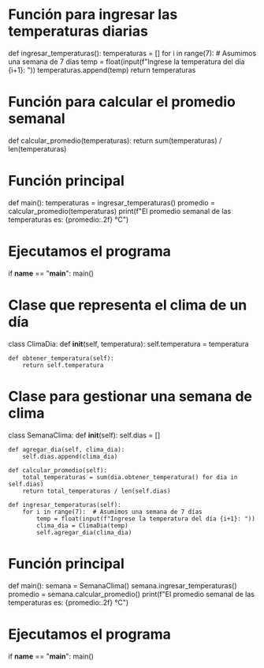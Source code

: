 # Función para ingresar las temperaturas diarias
def ingresar_temperaturas():
    temperaturas = []
    for i in range(7):  # Asumimos una semana de 7 días
        temp = float(input(f"Ingrese la temperatura del día {i+1}: "))
        temperaturas.append(temp)
    return temperaturas

# Función para calcular el promedio semanal
def calcular_promedio(temperaturas):
    return sum(temperaturas) / len(temperaturas)

# Función principal
def main():
    temperaturas = ingresar_temperaturas()
    promedio = calcular_promedio(temperaturas)
    print(f"El promedio semanal de las temperaturas es: {promedio:.2f} °C")

# Ejecutamos el programa
if __name__ == "__main__":
    main()
# Clase que representa el clima de un día
class ClimaDia:
    def __init__(self, temperatura):
        self.temperatura = temperatura

    def obtener_temperatura(self):
        return self.temperatura

# Clase para gestionar una semana de clima
class SemanaClima:
    def __init__(self):
        self.dias = []

    def agregar_dia(self, clima_dia):
        self.dias.append(clima_dia)

    def calcular_promedio(self):
        total_temperaturas = sum(dia.obtener_temperatura() for dia in self.dias)
        return total_temperaturas / len(self.dias)

    def ingresar_temperaturas(self):
        for i in range(7):  # Asumimos una semana de 7 días
            temp = float(input(f"Ingrese la temperatura del día {i+1}: "))
            clima_dia = ClimaDia(temp)
            self.agregar_dia(clima_dia)

# Función principal
def main():
    semana = SemanaClima()
    semana.ingresar_temperaturas()
    promedio = semana.calcular_promedio()
    print(f"El promedio semanal de las temperaturas es: {promedio:.2f} °C")

# Ejecutamos el programa
if __name__ == "__main__":
    main()
